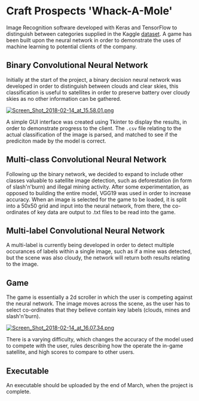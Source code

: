 # Craft Prospects 'Whack-A-Mole'

Image Recognition software developed with Keras and TensorFlow to distinguish between categories supplied in the Kaggle [dataset](https://www.kaggle.com/c/planet-understanding-the-amazon-from-space/data). A game has been built upon the neural network in order to demonstrate the uses of machine learning to potential clients of the company.

## Binary Convolutional Neural Network
Initially at the start of the project, a binary decision neural network was developed in order to distinguish between clouds and clear skies, this classification is useful to satellites in order to preserve battery over cloudy skies as no other information can be gathered.

[![Screen_Shot_2018-02-14_at_15.58.01.png](https://s13.postimg.org/i5a8ig2dz/Screen_Shot_2018-02-14_at_15.58.01.png)](https://postimg.org/image/apaywneoj/)

A simple GUI interface was created using Tkinter to display the results, in order to demonstrate progress to the client. The `.csv` file relating to the actual classification of the image is parsed, and matched to see if the prediciton made by the model is correct.

## Multi-class Convolutional Neural Network
Following up the binary network, we decided to expand to include other classes valuable to satellite image detection, such as deforestation (in form of slash'n'burn) and illegal mining activity. After some experimentation, as opposed to building the entire model, VGG19 was used in order to increase accuracy. When an image is selected for the game to be loaded, it is split into a 50x50 grid and input into the neural network, from there, the co-ordinates of key data are output to .txt files to be read into the game.

## Multi-label Convolutional Neural Network
A multi-label is currently being developed in order to detect multiple occurances of labels within a single image, such as if a mine was detected, but the scene was also cloudy, the network will return both results relating to the image.

## Game
The game is essentially a 2d scroller in which the user is competing against the neural network. The image moves across the scene, as the user has to select co-ordinates that they believe contain key labels (clouds, mines and slash'n'burn).

[![Screen_Shot_2018-02-14_at_16.07.34.png](https://s13.postimg.org/kb4jcxip3/Screen_Shot_2018-02-14_at_16.07.34.png)](https://postimg.org/image/ijbki0zc3/)

There is a varying difficulty, which changes the accuracy of the model used to compete with the user, rules describing how the operate the in-game satellite, and high scores to compare to other users.

## Executable

An executable should be uploaded by the end of March, when the project is complete.
